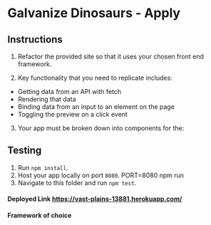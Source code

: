 # Galvanize Dinosaurs - Apply

## Instructions

1. Refactor the provided site so that it uses your chosen front end framework.

2. Key functionality that you need to replicate includes:
  - Getting data from an API with fetch
  - Rendering that data
  - Binding data from an input to an element on the page
  - Toggling the preview on a click event

3. Your app must be broken down into components for the:
  <!-- - header -->
  <!-- - job details -->
  <!-- - input form -->
  <!-- - preview -->
  <!-- - footer -->

## Testing

1. Run `npm install`.
2. Host your app locally on port `8080`. PORT=8080 npm run
3. Navigate to this folder and run `npm test`.

#### Deployed Link https://vast-plains-13881.herokuapp.com/


#### Framework of choice
